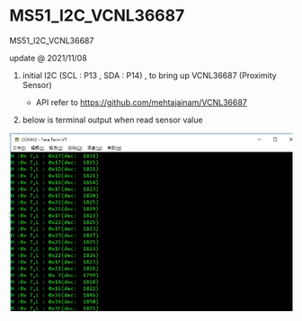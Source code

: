 # MS51_I2C_VCNL36687
 MS51_I2C_VCNL36687

update @ 2021/11/08

1. initial I2C (SCL : P13 , SDA : P14) , to bring up VCNL36687 (Proximity Sensor)

	- API refer to https://github.com/mehtajainam/VCNL36687

2. below is terminal output when read sensor value

![image](https://github.com/released/MS51_I2C_VCNL36687/blob/main/log.jpg)



